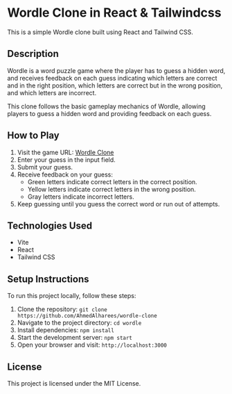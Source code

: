 # Wordle Clone in React & Tailwindcss

This is a simple Wordle clone built using React and Tailwind CSS.

## Description

Wordle is a word puzzle game where the player has to guess a hidden word, and receives feedback on each guess indicating which letters are correct and in the right position, which letters are correct but in the wrong position, and which letters are incorrect.

This clone follows the basic gameplay mechanics of Wordle, allowing players to guess a hidden word and providing feedback on each guess.

## How to Play

1. Visit the game URL: [Wordle Clone]([https://example.com/wordle-clone](https://ahmedalharees.github.io/wordle-clone/))
2. Enter your guess in the input field.
3. Submit your guess.
4. Receive feedback on your guess:
   - Green letters indicate correct letters in the correct position.
   - Yellow letters indicate correct letters in the wrong position.
   - Gray letters indicate incorrect letters.
5. Keep guessing until you guess the correct word or run out of attempts.

## Technologies Used

- Vite
- React
- Tailwind CSS

## Setup Instructions

To run this project locally, follow these steps:

1. Clone the repository: `git clone https://github.com/AhmedAlharees/wordle-clone`
2. Navigate to the project directory: `cd wordle`
3. Install dependencies: `npm install`
4. Start the development server: `npm start`
5. Open your browser and visit: `http://localhost:3000`

## License

This project is licensed under the MIT License.
